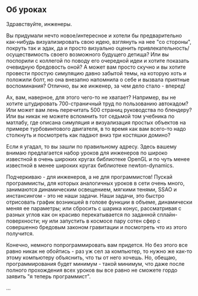 ## Об уроках

Здравствуйте, инженеры.

Вы придумали нечто новое/интересное и хотели бы предварительно как-нибудь визуализировать свою идею, взглянуть на нее "со стороны", покруть так и эдак, да и просто визуально оценить привлекательность/осуществимость своего возможного будущего детища? Или вы поспорили с коллегой по поводу его очередной идеи и хотите показать очевидную бредовость оной? А может вам просто скучно и вы хотите провести простую симуляцию давно забытой темы, на которую хоть и положили болт, но она внезапно напомнила о себе и вызвала приятные воспоминания? Отлично, вы же инженер, за чем дело стало - вперед!

Ах, вам, наверное, для этого чего-то не хватает? Например, вы не хотите штудировать 700-страничный труд по пользованию автокадом? Или может вам лень перечитать 500 страниц руководства по блендеру? Или вы никак не можете вспомнить тот седьмой том учебника по матлабу, где описана симуляция и визуализация простых объектов на примере турбовинтового двигателя, в то время как вам всего-то надо столкнуть и посмотреть как падают вниз три костяшки домино?

Если я угадал, то вы зашли по правильному адресу. Здесь вашему внимаю предлагается набор уроков для инженеров по широко известной в очень широких кругах библиотеке OpenGL и по чуть менее известной в менее широких кругах библиотеке newton-dynamics.

Подчеркиваю - для инженеров, а не для программистов! Пускай программисты, для которых аналогичных уроков в сети очень много, занимаются динамическим освещением, мягкими тенями, SSAO и инстансингом - это не наши задачи. Наши задачи, это быстро отрисовать график возникшей в голове функции в объеме, динамически меняя ее параметры; или сбросить с шарика конус, рассматривая с разных углов как он красиво перекатывается по заданной сплайн-поверхности; ну или запустить в космосе пару сотен сфер с совершенно бредовым законом гравитации и посмотреть что из этого получится.

Конечно, немного попрограммировать вам придется. Но без этого все равно никак не обойтись - раз уж сел за компьютер, то нужно же как-то этому компьютеру объяснить, что ты от него хочешь. Но, обещаю, программирования будет минимум - такой минимум, что даже после полного прохождения всех уроков вы все равно не сможете гордо заявить "я теперь программист".

...
